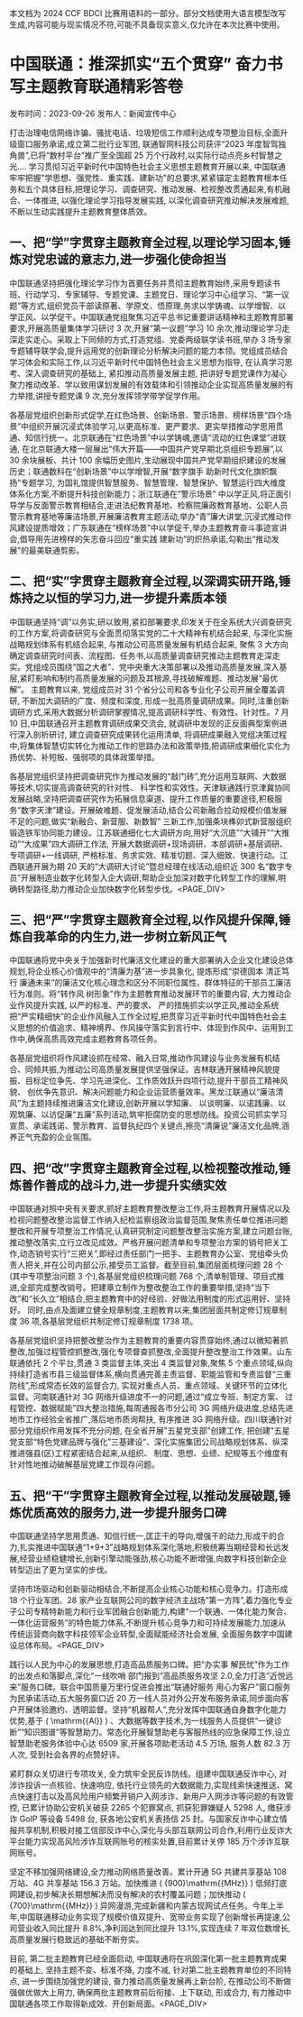 本文档为 2024 CCF BDCI 比赛用语料的一部分。部分文档使用大语言模型改写生成,内容可能与现实情况不符,可能不具备现实意义,仅允许在本次比赛中使用。

# 中国联通：推深抓实“五个贯穿” 奋力书写主题教育联通精彩答卷

发布时间：2023-09-26 发布人：新闻宣传中心

打击治理电信网络诈骗、骚扰电话、垃圾短信工作顺利达成专项整治目标,全面升级窗口服务承诺,成立第二批行业军团, 联通智网科技公司获评“2023 年度智驾独角兽”,已将“数村平台”推广至全国超 25 万个行政村,以实际行动点亮乡村智慧之光.... 学习贯彻习近平新时代中国特色社会主义思想主题教育开展以来, 中国联通牢牢把握"学思想、强党性、重实践、建新功"的总要求,紧紧锚定主题教育根本任务和五个具体目标,把理论学习、调查研究、推动发展、检视整改贯通起来,有机融合、一体推进, 以强化理论学习指导发展实践, 以深化调查研究推动解决发展难题, 不断以生动实践提升主题教育整体质效。

## 一、把“学”字贯穿主题教育全过程,以理论学习固本,锤炼对党忠诚的意志力,进一步强化使命担当

中国联通坚持把强化理论学习作为首要任务并贯彻主题教育始终,采用专题读书班、行动学习、专家辅导、专题党课、主题党日、理论学习中心组学习、“第一议题”等方式,组织党员干部读原著、学原文、悟原理,务求以学铸魂、以学增智、以学正风、以学促干。中国联通党组聚焦习近平总书记重要讲话精神和主题教育部署要求,开展高质量集体学习研讨 3 次,开展“第一议题”学习 10 余次,推动理论学习走深走实走心。采取上下同频的方式,打造党组、党委两级联学读书班,举办 3 场专家专题辅导联学会,提升运用党的创新理论分析解决问题的能力本领。党组成员结合学习体会和实际工作,以习近平新时代中国特色社会主义思想为指导, 在认真学习思考、深入调查研究的基础上, 紧扣推动高质量发展主题, 把讲好专题党课作为凝心聚力推动改革、学以致用谋划发展的有效载体和引领推动企业实现高质量发展的有力举措,讲授专题党课 9 次,充分发挥领学带学促学作用。

各基层党组织创新形式促学,在红色场景、创新场景、警示场景、榜样场景“四个场景”中组织开展沉浸式体验学习,以更高标准、更严要求、更实举措推动学思用贯通、知信行统一。北京联通在“红色场景”中以学铸魂,邀请“流动的红色课堂”进联通, 在北京联通大楼一层展出“伟大开篇——中国共产党早期北京组织专题展”,以 30 余块展板、共计 100 余幅历史图片,生动展现中国共产党早期组织建设的发展历史；联通数科在“创新场景”中以学增智,开展“数字旗手 助新时代文化旗帜飘扬”专题学习, 为国礼馆提供智慧服务、智慧管理、智慧保护、智慧运行四大维度体系化方案,不断提升科技创新能力；浙江联通在”警示场景” 中以学正风,将正面引导学与反面警示教育相结合,走进法纪教育基地、检察院廉政教育基地、公职人员警示教育基地等廉洁场景,开展廉洁教育主题活动,举办“青”廉大讲堂,沉浸式推动作风建设提质增效；广东联通在“榜样场景”中以学促干,举办主题教育奋斗事迹宣讲会,倡导用先进榜样的矢志奋斗回应“重实践 建新功”的炽热承诺,勾勒出“推动发展”的最美联通剪影。

## 二、把“实”字贯穿主题教育全过程,以深调实研开路,锤炼持之以恒的学习力,进一步提升素质本领

中国联通坚持“调”以务实,研以致用,紧扣部署要求,印发关于在全系统大兴调查研究的工作方案,将调查研究与全面贯彻落实党的二十大精神有机结合起来, 与深化实施战略规划体系有机结合起来, 与推动公司高质量发展有机结合起来, 聚焦 3 大方向确定调查研究时间表、流程图、任务书,以高质量调查研究推动主题教育走深走实。党组成员围绕“国之大者”、党中央重大决策部署以及推动高质量发展,深入基层,紧盯影响和制约高质量发展的问题及其根源,寻找破解难题、推动发展“最优解”。 主题教育以来, 党组成员对 31 个省分公司和各专业化子公司开展全覆盖调研, 不断加大调研的广度、频度和深度, 形成一批高质量调研成果。同时,注重创新调研方式,采用大数据分析调研掌握情况,提高调研科学性、有效性、针对性。7 月 10 日,中国联通召开主题教育调研成果交流会, 就调研中发现的正反面典型案例进行深入剖析研讨, 建立调查研究成果转化运用清单, 将调研成果融入党组决策过程中,将集体智慧切实转化为推动工作的思路办法和政策举措,把调研成果细化实化为扬优势、补短板、强弱项的具体政策举措。

各基层党组织坚持把调查研究作为推动发展的“敲门砖”,充分运用互联网、大数据等技术,切实提高调查研究的针对性、 科学性和实效性。天津联通践行京津冀协同发展战略,坚持把调查研究作为拓展信息渠道、提升工作质量的重要途径,积极服务“数字天津”建设。开展破难题、促发展活动,结合公司新融合拉动规模价值发展不足的问题,做实“新融合、新营服、新数智” 三新工作,加强条块榫卯式新营服组织锻造铁军协同能力建设。江苏联通细化七大调研方向,用好“大沉底”“大铺开”“大推动”“大成果”四大调研工作法, 开展大数据调研+现场调研、本部调研+基层调研、专项调研+一线调研, 严格标准、务求实效、精准切题、深入细致、快速行动。江西联通开展为期 20 天的“大调研大讨论”暨总经理在线活动,组织近 300 名“数字专员”开展制造业数字化转型入企大调研,帮助企业加深对数字化转型工作的理解,明确转型路径,助力推动企业加快数字化转型步伐。<PAGE_DIV> 

## 三、把“严”字贯穿主题教育全过程,以作风提升保障,锤炼自我革命的内生力,进一步树立新风正气

中国联通将党中央关于加强新时代廉洁文化建设的重大部署纳入企业文化建设总体规划,将企业核心价值观中的“清廉为基”进一步具象化, 提炼形成“崇德固本 清正笃行 廉通未来”的廉洁文化核心理念和区分不同职位属性、群体特征的干部员工廉洁行为准则。将“转作风 树形象”作为主题教育推动发展环节的重要内容, 大力推动企业作风提升实践, 以严的标准、严的要求、 严的措施抓实以学正风,推动全系统把“严实精细快”的企业作风融入工作全过程,把贯穿习近平新时代中国特色社会主义思想的价值追求、精神境界、作风操守落实到言行中、体现到作风中、运用到工作中,确保高质高效完成主题教育各项任务。

各基层党组织将作风建设抓在经常、融入日常,推动作风建设与业务发展有机结合、同频共振,为推动公司高质量发展提供坚强保证。吉林联通开展精神风貌提振、目标定位争先、学习先进深化、工作质效跃升四项行动,提升干部员工精神风貌、 创优争先意识、解决问题能力和企业运营质量效率。黑龙江联通以“廉洁清风”为主题持续推进廉洁文化建设,创新开展以学知廉、 以谈明廉、以诺践廉、以观筑廉、以访促廉“五廉”系列活动,筑牢拒腐防变的思想防线。投资公司抓实学习宣贯、承诺践诺、警示教育、监督执纪四个关键点,擦亮“清廉说”廉洁文化品牌,涵养正气充盈的企业氛围。

## 四、把“改”字贯穿主题教育全过程,以检视整改推动,锤炼善作善成的战斗力,进一步提升实绩实效

中国联通对照中央有关要求,抓好主题教育整改整治工作,将主题教育开展情况以及检视问题整改整治监督工作纳入纪检监察组政治监督范围,聚焦责任单位推进问题整改和开展专项整治工作情况,认真研究制定问题整改整治实施方案,建立问题台账,推动整改落实,立行立改见成效。严格开展问题清单和专项整治方案的销号把关工作,动态销号实行“三把关”,即经过责任部门一把手、主题教育办公室、党组牵头负责人把关,并在公司内部公示,接受员工监督。截至目前,集团层面梳理问题 28 个(其中专项整治问题 3 个),各基层党组织梳理问题 768 个,清单制管理、项目式推进,全部完成整改销号。把建章立制作为整改整治工作的重要举措,坚持“当下改”和“长久立”相结合,把主题教育中的好经验、好做法用制度的形式运用好、坚持好。 同时,由点及面建立健全规章制度,主题教育以来,集团层面共制定修订规章制度 36 项,各基层党组织共制定修订规章制度 1738 项。

各基层党组织坚持把整改整治作为主题教育的重要内容贯穿始终,通过以微知著抓整改,加强过程管控抓整改,强化专项督查抓整改,全面提升整改整治工作效果。山东联通依托 2 个平台,贯通 3 类监督主体,突出 4 类监督对象,聚焦 5 个重点领域,纵向持续打造省市县三级监督体系,横向贯通完善主责监督、职能监管和专责监督“三重防线”,形成常态长效的监督合力, 实现对重点人员、重点领域、关键环节的立体化监督。河南联通针对 3G 网络升级进度不一的问题,通过“成立专班、制定方案、 过程管控、数据赋能”四大整治措施,每周通报各市分公司 3G 网络升级进度,总结先进地市工作经验全省推广,落后地市质询帮扶, 有序推进 3G 网络升级。四川联通针对部分党组织作用发挥不充分问题, 在全省开展"五星党支部"创建工作, 把创建"五星党支部“特色党建品牌与强化”三基建设“、深化实施集团公司战略规划体系、纵深推进强县(区)工程紧密结合起来,从组织、 制度、思想、业绩、纪规等五个维度有针对性地推动破解基层党建工作现存问题。

## 五、把“干”字贯穿主题教育全过程,以推动发展破题,锤炼优质高效的服务力,进一步提升服务口碑

中国联通坚持学思用贯通、知信行统一,匡正干的导向,增强干的动力,形成干的合力,扎实推进中国联通“1+9+3”战略规划体系深化落地,积极统筹当期经营和长远发展,经营业绩稳健增长,创新引擎动能强劲,核心功能不断增强,向数字科技创新企业转型迈出了更为坚实的步伐。

坚持市场驱动和创新驱动相结合,不断提高企业核心功能和核心竞争力。打造形成 18 个行业军团、28 家产业互联网公司的数字经济主战场”第一方阵”,着力强化专业子公司专精特新能力和行业军团融合创新能力,构建“一个联通、一体化能力聚合、 一体化运营服务”的特色能力体系,不断提升核心竞争力和可持续发展能力,加速从传统运营商向数字科技领军企业转型,全面赋能经济社会发展, 全面服务数字中国建设总体布局。<PAGE_DIV> 

践行以人民为中心的发展思想,打造高品质服务口碑。把“办实事 解民忧”作为工作的出发点和落脚点,深化“一线吹哨 部门报到“高品质服务攻坚 2.0,全力打造“近悦远来”服务口碑。联合中国质量万里行促进会推出“联通好服务 用心为客户”窗口服务为民承诺活动,五大服务窗口近 20 万一线人员对外公开发布服务承诺,同步面向客户开展体验邀约、透明监督。坚持“机器帮人”,充分发挥中国联通自身数字化能力优势,基于 \( \mathrm{{Al}} \) 、大数据等数字技术,为一线服务人员提供“一键诊断”“知识图谱”等智慧助力。常态化开展智慧助老与客服热线的应急保障工作,设立智慧助老服务体验中心达 6509 家,开展各项助老活动 4.5 万场, 服务人数 82.3 万人次, 受到社会各界的点赞好评。

紧盯群众关切进行专项攻关, 全力筑牢全民反诈防线。组建中国联通反诈中心, 对涉诈投诉一点核验、快速响应, 依托行业领先的大数据能力,实现线索快速推送、窝点快速打击以及高风险用户频繁开销户入网涉诈、新用户入网涉诈等问题的有效管控, 已累计协助公安机关破获 2265 个犯罪窝点, 抓获犯罪嫌疑人 5298 人, 缴获涉诈 GoIP 等设备 5498 台, 获各地公安机关表扬信 25 封。与国家反诈中心建立情报共享机制,积极对接工信部反诈中心,深化与头部互联网公司合作,利用行业反诈大平台能力实现高风险涉诈互联网账号的核实处置,目前累计关停 185 万个涉诈互联网账号。

坚定不移加强网络建设,全力推动网络质量改善。累计开通 5G 共建共享基站 108 万站、4G 共享基站 156.3 万站。加快推进 \( {900}\mathrm{{MHz}} \) 低频打底网建设,初步解决长期想解决而没有解决的农村覆盖问题；加快推动 \( {700}\mathrm{{MHz}} \) 异网漫游,完成新疆和内蒙古现网试点任务。今年上半年,中国联通移动业务实现了规模价值双提升、宽带业务实现了创新增长再提速,公司营业收入同比提升 8.8%,净利润达到同比提升 13.1%,实现连续 7 年双位数增长,高质量发展行稳致远的基础不断夯实。

目前, 第二批主题教育已经全面启动, 中国联通将在巩固深化第一批主题教育成果的基础上, 坚持主题不变、标准不降, 力度不减, 针对第二批主题教育单位的不同特点, 进一步围绕加强党的建设, 奋力推动高质量发展再上新台阶, 在推动公司不断做强做优做大上用力, 确保两批主题教育前后衔接、上下联动, 形成合力, 有力推动中国联通各项工作取得新成效、开创新局面。<PAGE_DIV> 